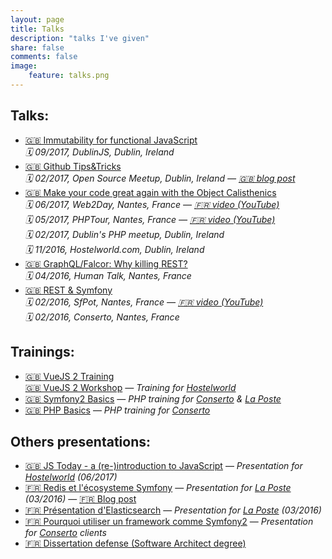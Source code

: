```yaml
---
layout: page
title: Talks
description: "talks I've given"
share: false
comments: false
image:
    feature: talks.png
---
```


<h2>Talks:</h2>
<ul>
  <li class="respire"><a href="http://slides.maxpou.fr/immutability-js/index.html">🇬🇧 Immutability for functional JavaScript</a><br>
    <em>🗓 09/2017, DublinJS, Dublin, Ireland</em>
  </li>
  <li class="respire"><a href="http://slides.maxpou.fr/github-tips-tricks/index.html">🇬🇧 Github Tips&amp;Tricks</a><br>
    <em>🗓 02/2017, Open Source Meetup, Dublin, Ireland — <a href="http://www.maxpou.fr/github-tips-and-tricks/">🇬🇧 blog post</a></em>
  </li>
  <li class="respire"><a href="http://slides.maxpou.fr/object-calisthenics/index.html">🇬🇧 Make your code great again with the Object Calisthenics</a><br>
    <em>🗓 06/2017, Web2Day, Nantes, France — <a href="https://www.youtube.com/watch?v=7Hf7q1L8Nh8">🇫🇷 video (YouTube)</a></em><br>
    <em>🗓 05/2017, PHPTour, Nantes, France — <a href="https://www.youtube.com/watch?v=aB9pmdtGZjE">🇫🇷 video (YouTube)</a></em><br>
    <em>🗓 02/2017, Dublin's PHP meetup, Dublin, Ireland</em><br>
    <em>🗓 11/2016, Hostelworld.com, Dublin, Ireland</em>
  </li>
  <li class="respire"><a href="http://slides.maxpou.fr/graphql-falcor-why-killing-rest/index.html">🇬🇧 GraphQL/Falcor: Why killing REST?</a><br>
    <em>🗓 04/2016, Human Talk, Nantes, France</em>
  </li>
  <li class="respire"><a href="http://slides.maxpou.fr/about-rest-symfony/index.html">🇬🇧 REST &amp; Symfony</a><br>
    <em>🗓 02/2016, SfPot, Nantes, France — <a href="https://youtu.be/F0BRnczxTWQ?t=2220">🇫🇷 video (YouTube)</a></em><br>
    <em>🗓 02/2016, Conserto, Nantes, France</em>
  </li>
</ul>

<h2>Trainings:</h2>
<ul>
  <li><a href="http://slides.maxpou.fr/vuejs-training/index.html">🇬🇧 VueJS 2 Training</a><br><a href="http://slides.maxpou.fr/vuejs-training/_book/docs/">🇬🇧 VueJS 2 Workshop</a><em> — Training for <a href="http://www.hostelworld.com/">Hostelworld</a></em></li>
  <li><a href="http://slides.maxpou.fr/symfony2-basics-conserto/index.html">🇬🇧 Symfony2 Basics</a> — <em>PHP training for <a href="http://www.conserto.pro/">Conserto</a> &amp; <a href="http://www.laposte.fr">La Poste</a></em></li>
  <li><a href="http://slides.maxpou.fr/php-basics-conserto/index.html">🇬🇧 PHP Basics</a> — <em>PHP training for <a href="http://www.conserto.pro/">Conserto</a></em></li>
</ul>

<h2>Others presentations:</h2>
<ul>
  <li><a href="http://slides.maxpou.fr/js-today-2017/index.html">🇬🇧 JS Today - a (re-)introduction to JavaScript</a> — <em>Presentation for <a href="http://www.hostelworld.com/">Hostelworld</a> (06/2017)</em></li>
  <li><a href="http://slides.maxpou.fr/redis-doctrine-sf/index.html">🇫🇷 Redis et l'écosysteme Symfony</a> — <em>Presentation for <a href="http://www.laposte.fr">La Poste</a> (03/2016)</em> — <a href="http://www.maxpou.fr/cache-doctrine-avec-redis/">🇫🇷 Blog post</a></li>
  <li><a href="http://slides.maxpou.fr/elasticsearch-php/index.html">🇫🇷 Présentation d'Elasticsearch</a> — <em>Presentation for <a href="http://www.laposte.fr">La Poste</a> (03/2016)</em></li>
  <li><a href="#">🇫🇷 Pourquoi utiliser un framework comme Symfony2</a> — <em>Presentation for <a href="http://www.conserto.pro/">Conserto</a> clients</em></li>
  <li><a href="http://slides.maxpou.fr/afcepf-soutenance-memoire/index.html">🇫🇷 Dissertation defense (Software Architect degree)</a></li>
</ul>
